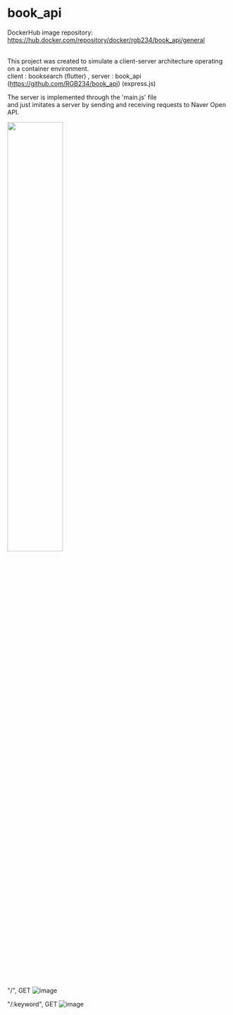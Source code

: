 # book_api
DockerHub image repository: https://hub.docker.com/repository/docker/rgb234/book_api/general <br></br>

This project was created to simulate a client-server architecture operating on a container environment.  
client : booksearch (flutter) , server : book_api (https://github.com/RGB234/book_api) (express.js)  

The server is implemented through the 'main.js' file  
and just imitates a server by sending and receiving requests to Naver Open API.  

<img src="https://github.com/RGB234/book_api/assets/67996767/fc4bed48-8942-43bc-aaab-a1ddffd74730" width="50%" height="50%">

"/", GET
![image](https://github.com/RGB234/book_api/assets/67996767/13382f92-6be0-4d0b-b23b-41601ca5519b)  

"/:keyword", GET
![image](https://github.com/RGB234/book_api/assets/67996767/d7664e2e-e0cb-4937-a241-b21f6061bb29)
